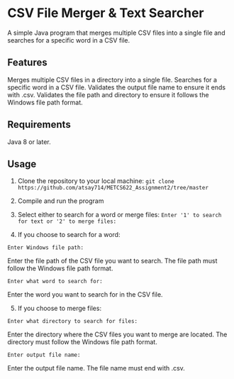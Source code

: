 # CSV File Merger & Text Searcher
A simple Java program that merges multiple CSV files into a single file and searches for a specific word in a CSV file.

## Features
Merges multiple CSV files in a directory into a single file.
Searches for a specific word in a CSV file.
Validates the output file name to ensure it ends with .csv.
Validates the file path and directory to ensure it follows the Windows file path format.
## Requirements
Java 8 or later.
## Usage
1. Clone the repository to your local machine:
`git clone https://github.com/atsay714/METCS622_Assignment2/tree/master`

2. Compile and run the program

3. Select either to search for a word or merge files:
`Enter '1' to search for text or '2' to merge files:`
4. If you choose to search for a word:

`Enter Windows file path:`

Enter the file path of the CSV file you want to search. The file path must follow the Windows file path format.

`Enter what word to search for:`

Enter the word you want to search for in the CSV file.

5. If you choose to merge files:

`Enter what directory to search for files:`

Enter the directory where the CSV files you want to merge are located. The directory must follow the Windows file path format.

`Enter output file name:` 

Enter the output file name. The file name must end with .csv.
